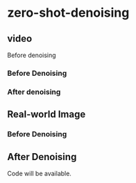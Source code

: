 # zero-shot-denoising

## video
Before denoising
### Before Denoising


### After denoising

## Real-world Image
### Before Denoising

## After Denoising


Code will be available.
